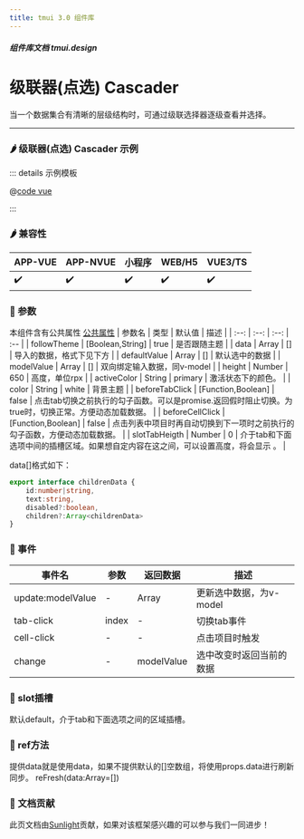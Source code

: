 ```yaml
---
title: tmui 3.0 组件库
---
```


<dirtoc></dirtoc>

##### 组件库文档 tmui.design

# 级联器(点选) Cascader
当一个数据集合有清晰的层级结构时，可通过级联选择器逐级查看并选择。

---

### :hot_pepper: 级联器(点选) Cascader 示例

<webview url="https://tmui.design/h5/#/pages/form/cascader"></webview>

::: details 示例模板

@[code vue](pages/form/cascader.nvue)

:::

### :hot_pepper: 兼容性

| APP-VUE | APP-NVUE | 小程序 | WEB/H5 | VUE3/TS |
| --- | --- | --- | --- | --- |
| :heavy_check_mark: | :heavy_check_mark: | :heavy_check_mark: | :heavy_check_mark: | :heavy_check_mark: |

### :seedling: 参数
本组件含有公共属性 [公共属性](/doc/spec/组件公共样式.md)
| 参数名 | 类型 | 默认值 | 描述 |
| :--: | :--: | :--: | :-- |
| followTheme | [Boolean,String] | true | 是否跟随主题 |
| data | Array | [] | 导入的数据，格式下见下方 |
| defaultValue | Array | [] | 默认选中的数据 |
| modelValue | Array | [] | 双向绑定输入数据，同v-model |
| height | Number | 650 | 高度，单位rpx |
| activeColor | String | primary | 激活状态下的颜色。 |
| color | String | white | 背景主题 |
| beforeTabClick | [Function,Boolean] | false | 点击tab切换之前执行的勾子函数。可以是promise.返回假时阻止切换。为true时，切换正常。方便动态加载数据。 |
| beforeCellClick | [Function,Boolean] | false | 点击列表中项目时再自动切换到下一项时之前执行的勾子函数，方便动态加载数据。 |
| slotTabHeigth | Number | 0 | 介于tab和下面选项中间的插槽区域。如果想自定内容在这之间，可以设置高度，将会显示 。 |

data[]格式如下：
```ts
export interface childrenData {
    id:number|string,
    text:string,
    disabled?:boolean,
    children?:Array<childrenData>
}
```

### :rose: 事件
| 事件名 | 参数 | 返回数据 | 描述 |
| --- | --- | --- | --- |
| update:modelValue | - | Array | 更新选中数据，为v-model |
| tab-click | index | - | 切换tab事件 |
| cell-click | - | - | 点击项目时触发 |
| change | - | modelValue | 选中改变时返回当前的数据 |


### :corn: slot插槽
默认default，介于tab和下面选项之间的区域插槽。

### :green_salad: ref方法
提供data就是使用data，如果不提供默认的[]空数组，将使用props.data进行刷新同步。
reFresh(data:Array<childrenData>=[])

### :couplekiss: 文档贡献
此页文档由[Sunlight](https://gitee.com/rzg)贡献，如果对该框架感兴趣的可以参与我们一同进步！
